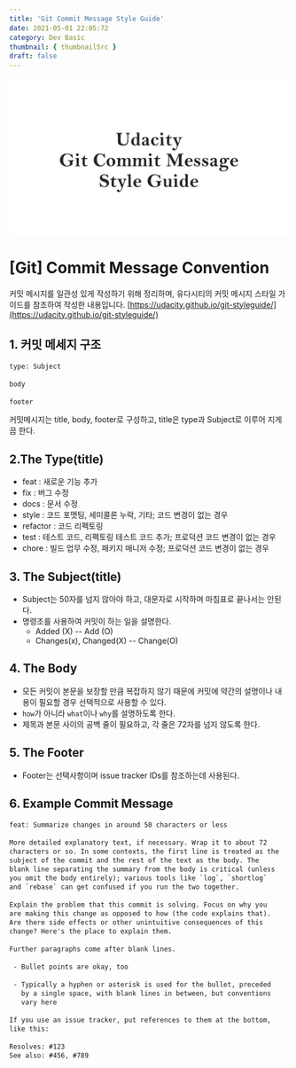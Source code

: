 ```yaml
---
title: 'Git Commit Message Style Guide'
date: 2021-05-01 22:05:72
category: Dev Basic
thumbnail: { thumbnailSrc }
draft: false
---
```


![img](./images/CommitMessage.png)

# [Git] Commit Message Convention

커밋 메시지를 일관성 있게 작성하기 위해 정리하며, 유다시티의 커밋 메시지 스타일 가이드를 참조하여 작성한 내용입니다.
[https://udacity.github.io/git-styleguide/](https://udacity.github.io/git-styleguide/)

## 1. 커밋 메세지 구조

```
type: Subject

body

footer
```

커밋메시지는 title, body, footer로 구성하고,
title은 type과 Subject로 이루어 지게끔 한다.

## 2.The Type(title)

- feat : 새로운 기능 추가
- fix : 버그 수정
- docs : 문서 수정
- style : 코드 포맷팅, 세미콜론 누락, 기타; 코드 변경이 없는 경우
- refactor : 코드 리펙토링
- test : 테스트 코드, 리펙토링 테스트 코드 추가; 프로덕션 코드 변경이 없는 경우
- chore : 빌드 업무 수정, 패키지 매니저 수정; 프로덕션 코드 변경이 없는 경우

## 3. The Subject(title)

- Subject는 50자를 넘지 않아야 하고, 대문자로 시작하며 마침표로 끝나서는 안된다.
- 명령조를 사용하여 커밋이 하는 일을 설명한다.
  - Added (X) -- Add (O)
  - Changes(x), Changed(X) -- Change(O)

## 4. The Body

- 모든 커밋이 본문을 보장할 만큼 복잡하지 않기 때문에 커밋에 약간의 설명이나 내용이 필요할 경우 선택적으로 사용할 수 있다.
- `how`가 아니라 `what`이나 `why`를 설명하도록 한다.
- 제목과 본문 사이의 공백 줄이 필요하고, 각 줄은 72자를 넘지 않도록 한다.

## 5. The Footer

- Footer는 선택사항이며 issue tracker IDs를 참조하는데 사용된다.

## 6. Example Commit Message

```
feat: Summarize changes in around 50 characters or less

More detailed explanatory text, if necessary. Wrap it to about 72
characters or so. In some contexts, the first line is treated as the
subject of the commit and the rest of the text as the body. The
blank line separating the summary from the body is critical (unless
you omit the body entirely); various tools like `log`, `shortlog`
and `rebase` can get confused if you run the two together.

Explain the problem that this commit is solving. Focus on why you
are making this change as opposed to how (the code explains that).
Are there side effects or other unintuitive consequences of this
change? Here's the place to explain them.

Further paragraphs come after blank lines.

 - Bullet points are okay, too

 - Typically a hyphen or asterisk is used for the bullet, preceded
   by a single space, with blank lines in between, but conventions
   vary here

If you use an issue tracker, put references to them at the bottom,
like this:

Resolves: #123
See also: #456, #789
```
